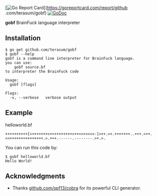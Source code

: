 [![Go Report Card](https://goreportcard.com/badge/github.com/terasum/gobf?ver=1)](https://goreportcard.com/report/github
.com/terasum/gobf)
[![GoDoc](https://img.shields.io/badge/godoc-reference-blue.svg)](https://godoc.org/github.com/terasum/gobf)

**gobf** BrainFuck language interpreter 

## Installation

```text
$ go get github.com/terasum/gobf
$ gobf --help
gobf is a command line interpreter for BrainFuck language.
you can use:
    gobf source.bf
to interpreter the BrainFuck code

Usage:
  gobf [flags]

Flags:
  -v, --verbose   verbose output

```

## Example

helloworld.bf
```
++++++++++[>+++++++>++++++++++>+++>+<<<<-]>++.>+.+++++++..+++.>++.<<+++++++++++++++.>.+++.------.--------.>+.>.
```

You can run this code by:
```shell
$ gobf helloworld.bf
Hello World!
```

## Acknowledgments
* Thanks [github.com/spf13/cobra](https://github.com/spf13/cobra) for its powerful CLI generator.
